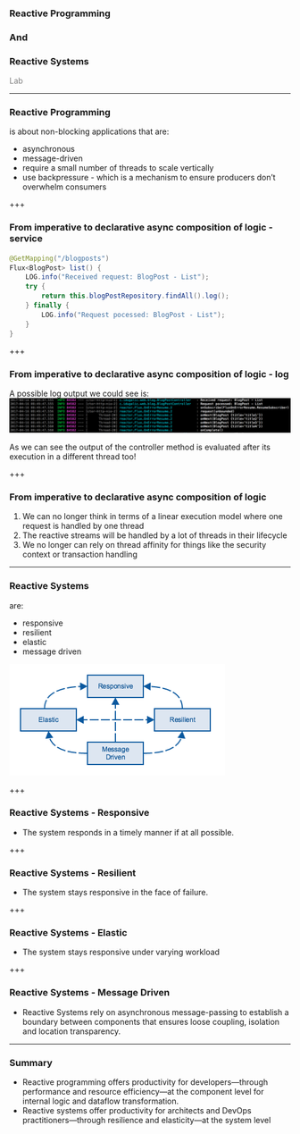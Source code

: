 ### Reactive Programming
### And
### Reactive Systems

<span style="color:gray">Lab</span>

---

### Reactive Programming

is about non-blocking applications that are:

  - asynchronous
  - message-driven
  - require a small number of threads to scale vertically
  - use backpressure - which is a mechanism to ensure producers don’t overwhelm consumers

+++

### From imperative to declarative async composition of logic - service

```java
@GetMapping("/blogposts")
Flux<BlogPost> list() {
	LOG.info("Received request: BlogPost - List");
	try {
		return this.blogPostRepository.findAll().log();
	} finally {
		LOG.info("Request pocessed: BlogPost - List");
	}
}
```

+++

### From imperative to declarative async composition of logic - log

A possible log output we could see is:
![Log - Reactive](assets/logs-reactive.png?raw=true)

As we can see the output of the controller method is evaluated after its execution in a different thread too!

+++

### From imperative to declarative async composition of logic

<ol>
<li class="fragment" data-fragment-index="1">We can no longer think in terms of a linear execution model where one request is handled by one thread</li>
<li class="fragment" data-fragment-index="2">The reactive streams will be handled by a lot of threads in their lifecycle</li>
<li class="fragment" data-fragment-index="3">We no longer can rely on thread affinity for things like the security context or transaction handling</li>
</ol>

---

### Reactive Systems

are:

  - responsive
  - resilient
  - elastic
  - message driven
  
![Reactive Traits](assets/reactive-traits.png?raw=true)

+++

### Reactive Systems - Responsive

  - The system responds in a timely manner if at all possible.

+++

### Reactive Systems - Resilient

  - The system stays responsive in the face of failure.

+++

### Reactive Systems - Elastic

  - The system stays responsive under varying workload

+++

### Reactive Systems - Message Driven

  - Reactive Systems rely on asynchronous message-passing to establish a boundary between components that ensures loose coupling, isolation and location transparency.

---

### Summary

 - Reactive programming offers productivity for developers—through performance and resource efficiency—at the component level for internal logic and dataflow transformation.
 - Reactive systems offer productivity for architects and DevOps practitioners—through resilience and elasticity—at the system level
